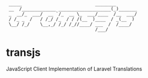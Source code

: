 ```AsciiDoc
 _____                            ________        
 __  /_____________ ____________________(_)_______
 _  __/_  ___/  __ `/_  __ \_  ___/____  /__  ___/
 / /_ _  /   / /_/ /_  / / /(__  )____  / _(__  ) 
 \__/ /_/    \__,_/ /_/ /_//____/ ___  /  /____/  
                                  /___/           
```

# transjs

JavaScript Client Implementation of Laravel Translations
